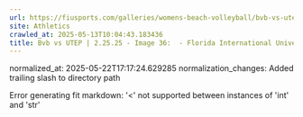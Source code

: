 ```yaml
---
url: https://fiusports.com/galleries/womens-beach-volleyball/bvb-vs-utep-2-25-25/image-36/356/62716/
site: Athletics
crawled_at: 2025-05-13T10:04:43.183436
title: Bvb vs UTEP | 2.25.25 - Image 36:  - Florida International University
---
```

normalized_at: 2025-05-22T17:17:24.629285
normalization_changes: Added trailing slash to directory path

Error generating fit markdown: '<' not supported between instances of 'int' and 'str'